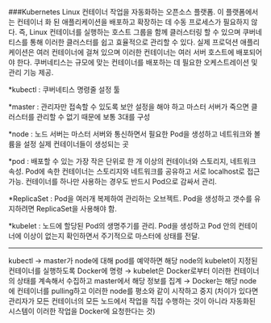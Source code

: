 

###Kubernetes
Linux 컨테이너 작업을 자동화하는 오픈소스 플랫폼.
이 플랫폼에서는 컨테이너 화 된 애플리케이션을 배포하고 확장하는 데 수동 프로세스가 필요하지 않다. 
즉, Linux 컨테이너를 실행하는 호스트 그룹을 함께 클러스터링 할 수 있으며 쿠버네티스를 통해 이러한 클러스터를 쉽고 효율적으로 관리할 수 있다. 
실제 프로덕션 애플리케이션은 여러 컨테이너에 걸쳐 있으며 이러한 컨테이너는 여러 서버 호스트에 배포되어야 한다. 
쿠버네티스는 규모에 맞는 컨테이너를 배포하는 데 필요한 오케스트레이션 및 관리 기능 제공.

*kubectl : 
쿠버네티스 명령줄 설정 툴

*master : 
관리자만 접속할 수 있도록 보안 설정을 해야 하고 마스터 서버가 죽으면 클러스터를 관리할 수 없기 때문에 보통 3대를 구성

*node : 
노드 서버는 마스터 서버와 통신하면서 필요한 Pod을 생성하고 네트워크와 볼륨을 설정
실제 컨테이너들이 생성되는 곳

*pod : 
배포할 수 있는 가장 작은 단위로 한 개 이상의 컨테이너와 스토리지, 네트워크 속성. 
Pod에 속한 컨테이너는 스토리지와 네트워크를 공유하고 서로 localhost로 접근 가능. 
컨테이너를 하나만 사용하는 경우도 반드시 Pod으로 감싸서 관리.

*ReplicaSet : 
Pod을 여러개 복제하여 관리하는 오브젝트. Pod을 생성하고 갯수를 유지하려면 ReplicaSet을 사용해야 함. 

*kubelet : 
노드에 할당된 Pod의 생명주기를 관리. 
Pod을 생성하고 Pod 안의 컨테이너에 이상이 없는지 확인하면서 주기적으로 마스터에 상태를 전달. 


* * *

kubectl → master가 node에 대해 pod를 예약하면 해당 node의 kubelet이 지정된 컨테이너를 실행하도록 Docker에 명령 
→ kubelet은 Docker로부터 이러한 컨테이너의 상태를 계속해서 수집하고 master에서 해당 정보를 집계 
→ Docker는 해당 node에 컨테이너를 pulling하고 이러한 node를 평소와 같이 시작하고 중지 
(차이가 있다면 관리자가 모든 컨테이너의 모든 노드에서 작업을 직접 수행하는 것이 아니라 자동화된 시스템이 이러한 작업을 Docker에 요청한다는 것)



